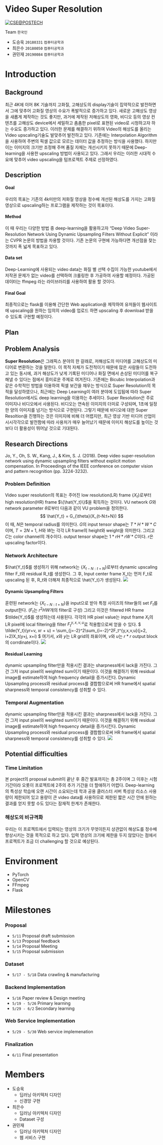 Video Super Resolution
===
[![CSE@POSTECH](https://img.shields.io/badge/CSED451-POSTECH-c80150)](https://www.postech.ac.kr)

Team `한국인`
- 도승욱 `20180331` `컴퓨터공학과`
- 최은수 `20180050` `컴퓨터공학과`
- 권민재 `20190084` `컴퓨터공학과`


# Introduction
## Background
최근 4K에 이어 8K 기술까지 고화질, 고해상도의 display기술이 집약적으로 발전하면서 그에 맞추어 고화질 영상의 수요가 폭발적으로 증가하고 있다. 새로운 고해상도 영상을 새롭게 제작하는 것도 좋지만, 과거에 제작된 저해상도의 영화, 비디오 등의 영상 컨텐츠를 고해상도 device에서 세밀하고 촘촘한 pixel로 표현된 video로  시청하고자 하는 수요도 증가하고 있다. 이러한 문제를 해결하기 위하여 Video의 해상도를 올리는 Video upscaling기술도 발맞추어 발전하고 있다. 기존에는 Interpolation Algorithm을 사용하여 주변의 픽셀 값으로 모르는 데이터 값을 추정하는 방식을 사용했다. 하지만 이는 이미지의 크기만 조정해 주며 품질 자체는 개선시키지 못하기 때문에 Deep-learning을 사용한 upscaling 방법이 사용되고 있다. 그래서 우리는 이러한 시대적 수요에 맞추어 video upscaling을 텀프로젝트 주제로 선정하였다.

## Description
#### Goal
우리의 목표는 기존의 4k미만의 저화질 영상을 정수배 개선된 해상도를 가지는 고화질 영상으로 upscaling하는 프로그램을 제작하는 것이 목표이다.

#### Method
이 때 우리는 다양한 방법 중 deep-learning을 활용하고자 “Deep Video Super-Resolution Network Using Dynamic Upsampling Filters Without Explicit” 이라는 CVPR 논문의 방법을 차용할 것이다. 기존 논문의 구현에 가능하다면 개선점을 찾는 것까지 폭 넓게 목표하고 있다.

#### Data set
Deep-Learning에 사용되는 video data는 화질 별 선택 수집이 가능한 youtube에서 저작권 문제가 없는 video를 선택하여 크롤링한 후 가공하여 사용할 예정이다. 가공된 데이터는 ffmpeg 라는 라이브러리를 사용하여 활용 할 것이다.

#### Final Goal
최종적으로는 flask를 이용해 간단한 Web application을 제작하여 유저들이 웹사이트에 upscaling을 원하는 임의의 video를 업로드 하면 upscaling 후 download 받을 수 있도록 구현할 예정이다.


## Plan
## Problem Analysis
 **Super Resolution**은 그래픽스 분야의 한 갈래로, 저해상도의 미디어를 고해상도의 미디어로 변환하는 것을 말한다. 이 목적 자체가 도전적이기 때문에 많은 사람들이 도전하고 있는 동시에, 과거 해상도가 낮게 기록된 미디어나 화질 면에서 손상된 미디어를 복구해낼 수 있다는 점에서 흥미로운 주제로 여겨진다. 기존에는 Bicubic Interpolation과 같은 수학적인 방법을 이용하여 픽셀 보간을 채우는 방식으로 Super Resolution의 목적을 달성하였으나, 최근에는 Deep Learning이 여러 분야에 도입됨에 따라 Super Resolution에서도 deep learning을 이용하는 추세이다. Super Resolution은 주로 이미지나 비디오에서 사용된다. 비디오는 연속된 이미지의 더미로 구성되며, 1초에 일정한 양의 이미지를 넘기는 방식으로 구현된다. 그렇기 때문에 비디오에 대한 Super Resoltion을 진행하는 것은 이미지에 비해 더 어렵지만, 최근 영상 기반 미디어 산업이 시시각각으로 발전함에 따라 사용처가 매우 늘어났기 때문에 이미지 해상도를 높이는 것 보다 더 활용성이 뛰어날 것으로 기대된다.

## Research Directions
Jo, Y., Oh, S. W., Kang, J., & Kim, S. J. (2018). Deep video super-resolution network using dynamic upsampling filters without explicit motion compensation. In Proceedings of the IEEE conference on computer vision and pattern recognition (pp. 3224-3232).

### Problem Definition
Video super resolution의 목표는 주어진 low resolution(LR) frame $\{X_t\}$로부터 high resolution(HR) frame $\{\hat{Y_t}\}$을 획득하는 것이다. VU network $G$와 network parameter $\theta$로부터 다음과 같이 VU problem을 정의한다.
$$
    \hat{Y_t} = G_{\theta}(X_{t-N:t+N})
$$
이 때, $N$은 temporal radius를 의미한다. $G$의 input tensor shape는 $T * H * W * C$이며, $T= 2N + 1$, $H$와 $W$는 각각 LR frame의 height와 weight을 의미한다. 그리고 $C$는 color channel의 개수이다. output tensor shape는 $1 * rH * rW * C$이다. $r$은 upscaling factor이다. 

### Network Architecture
$\hat{Y_t}$를 생성하기 위해 network는 $\{X_{t-N:t+N}\}$로부터 dynamic upscaling filter F_t와 residual R_t를 생성한다. 그 후, Input center frame X_t는 먼저 F_t로 upscaling 된 후, R_t와 더해져 최종적으로 \hat{Y_t}가 생성된다.
![](https://i.imgur.com/KQ8VyqI.png)


#### Dynamic Upsampling Filters
훈련된 network는 $\{X_{t-N:t+N}\}$을 input으로 받아 특정 사이즈의 filter들의 set $F_t$를 output한다. ($F_t$는 $r^2HW$개의 filter로 구성) 그리고 이것은 filtered HR frame $\tilde{Y_t}$를 생성하는데 사용된다. 각각의 HR pixel value는 input frame $X_t$의 LR pixel에 local filtering을 filter $F_t^{y,x,v,u}$로 적용함으로써 얻을 수 있다.
$
\tilde{Y_t}(yr+v, xr + u) = \sum_{j=-2}^2\sum_{i=-2}^2F_t^{y,x,v,u}(j+2, i+2)X_t(y+j, x+i)
$
여기서, $x$와 $y$는 LR grid의 좌표이며, $v$와 $u$는 $r*r$ output block의 corrdinate이다.
![](https://i.imgur.com/edFKPUS.png)


#### Residual Learning
dynamic upsampling filter만을 적용시킨 결과는 sharpness에서 lack을 가진다. 그건 그저 input pixel의 weighted sum이기 때문이다. 이것을 해결하기 위해 residual image를 estimate하여 high frequency detail을 증가시킨다. Dynamic Upsampling process와 residual process를 결합함으로써 HR frame에서 spatial sharpness와 temporal consistency를 성취할 수 있다.

### Temporal Augmentation
dynamic upsampling filter만을 적용시킨 결과는 sharpness에서 lack을 가진다. 그건 그저 input pixel의 weighted sum이기 때문이다. 이것을 해결하기 위해 residual image를 estimate하여 high frequency detail을 증가시킨다. Dynamic Upsampling process와 residual process를 결합함으로써 HR frame에서 spatial sharpness와 temporal consistency를 성취할 수 있다.
![](https://i.imgur.com/DVvy3X8.png)


## Potential difficulties
### Time Limitation
본 project의 proposal submit이 끝난 후 중간 발표까지는 총 2주이며 그 이후는 시험기간이라 오롯이 프로젝트에  2주의 추가 기간을 더 할애하기 어렵다. Deep-learning 의 특성상 학습에 오랜 시간이 소요되는데 학과 공용 클러스터 서버 특성상 리소스 사용량이 제한되어 있고 용량이 큰 video data를 사용하므로 제한된 짧은 시간 안에 원하는 결과를 얻지 못할 수도 있다는 잠재적 한계가 존재한다.

### 해상도의 비규격화
 우리는 이 프로젝트에서 입력되는 영상의 크기가 무엇이든지 상관없이 해상도를 정수배 향상시키는 것을 목적으로 하고 있다. 입력 영상의 크기에 제한을 두지 않았다는 점에서 프로젝트가 조금 더 challenging 할 것으로 예상된다.


# Environment
- PyTorch
- OpenCV
- FFmpeg
- Flask

# Milestones
<!-- 권민재 -->
### Proposal
- `5/11` Proposal draft submission
- `5/13` Proposal feedback
- `5/14` Proposal Meeting
- `5/15` Proposal submission
### Dataset
- `5/17 - 5/18` Data crawling & manufacturing
### Backend Implementation
- `5/16` Paper review & Design meeting
- `5/19 - 5/26` Primary learning
- `5/29 - 6/2` Secondary learning



### Web Service Implementation
- `5/29 - 5/30` Web service implemenation

### Finalization
- `6/11` Final presentation


# Members
- 도승욱
    - 딥러닝 아키텍처 디자인
    - 신경망 구현
- 최은수
    - 딥러닝 아키텍처 디자인
    - Dataset 구성
- 권민재
    - 딥러닝 아키텍처 디자인
    - 웹 서비스 구현
